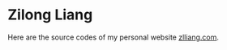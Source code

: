 # Zilong Liang

Here are the source codes of my personal website [zlliang.com](https://zlliang.com).

